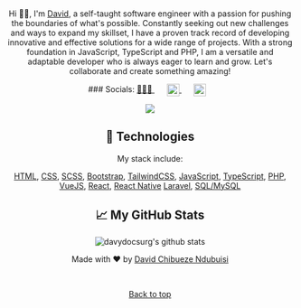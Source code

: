 <div align='center'>
	<div align="center" id="top">
  <!-- <img src="./.github/app.gif" alt="Davydocsurg" /> -->

<!-- &#xa0; -->

</div>

### <div align='center'>
  Hi 👋🏼, I'm [David](https://chibueze.me), a self-taught software engineer with a passion for pushing the boundaries of what's possible. Constantly seeking out new challenges and ways to expand my skillset, I have a proven track record of developing innovative and effective solutions for a wide range of projects. With a strong foundation in JavaScript, TypeScript and PHP, I am a versatile and adaptable developer who is always eager to learn and grow. Let's collaborate and create something amazing!
</div>

<p align="center" >
### Socials:
	<a href="https://chibueze.me" target="_blank" style='margin-right:10px'>
     👨🏻‍💻
  </a>
			  &nbsp;&nbsp;
  <a href="https://twitter.com/davydocsurg" target="_blank" style='margin-right:10px'>
    <img align="center" src="https://raw.githubusercontent.com/peterthehan/peterthehan/master/assets/twitter.svg" style='color: #3f63f2 !important' alt="David Chibueze's twitter profile" height="22px" width="22px" />
  </a>
	  &nbsp;&nbsp;
	<a href="https://linkedin.com/in/davydocsurg/" target="_blank" style='margin-right:10px'>
    <img align="center" src="https://raw.githubusercontent.com/peterthehan/peterthehan/master/assets/linkedin.svg" style='color: #3f63f2 !important' alt="David Chibueze's linkedin profile" height="22px" width="22px" />
  </a>

</p>
<div align="center" >

![](https://visitor-badge.glitch.me/badge?page_id=davydocsurg.davydocsurg)

<!-- </div>
	<div align="center">
  <img width="" src="https://github-readme-stats.vercel.app/api/top-langs/?username=davydocsurg&layout=compact&hide_title=1&card_width=300" alt="Top languages used in my repositories" />
</div> -->
<!-- <p align="center">
  <img alt="Github top language" src="https://img.shields.io/github/languages/top/davydocsurg/davydocsurg?color=56BEB8">

  <img alt="Github language count" src="https://img.shields.io/github/languages/count/davydocsurg/davydocsurg?color=56BEB8">

  <img alt="Repository size" src="https://img.shields.io/github/repo-size/davydocsurg/davydocsurg?color=56BEB8">

  <img alt="License" src="https://img.shields.io/github/license/davydocsurg/davydocsurg?color=56BEB8">

  <img alt="Github issues" src="https://img.shields.io/github/issues/davydocsurg/davydocsurg?color=56BEB8" />

  <img alt="Github forks" src="https://img.shields.io/github/forks/davydocsurg/davydocsurg?color=56BEB8" />

  <img alt="Github stars" src="https://img.shields.io/github/stars/davydocsurg/davydocsurg?color=56BEB8" />
</p> -->

<!-- Status -->

<!-- <h4 align="center">
	🚧  Socialite 🚀 Under construction...  🚧
</h4> -->

<!-- ## :dart: About -->


<!-- ## :sparkles: Features

:heavy_check_mark: Feature 1;\
:heavy_check_mark: Feature 2;\
:heavy_check_mark: Feature 3; -->

## :rocket: Technologies

My stack include:

 [HTML](https://en.wikipedia.org/wiki/HTML),
 [CSS](https://en.wikipedia.org/wiki/CSS),
 [SCSS](https://sass-lang.com/),
 [Bootstrap](https://getbootstrap.com/),
 [TailwindCSS](https://tailwindcss.com/.com/),
 [JavaScript](https://en.wikipedia.org/wiki/JavaScript),
 [TypeScript](https://www.typescriptlang.org/),
 [PHP](https://php.net/),
 [VueJS](https://vuejs.org/),
 [React](https://reactjs.org/),
 [React Native](https://reactnative.dev/)
 [Laravel](https://laravel.com/),
 [SQL/MySQL](https://mysql.com/)

## :chart_with_upwards_trend: My GitHub Stats

<p align="center"> <img src="https://github-readme-stats.vercel.app/api?username=davydocsurg&show_icons=true&theme=gotham" alt="davydocsurg's github stats" />

Made with :heart: by <a href="https://chibueze.me" target="_blank">David Chibueze Ndubuisi</a>

&#xa0;

<a href="#top">Back to top</a>

</div>

